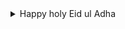 <details>
  <summary>Happy holy Eid ul Adha</summary>
  
  ```
  Sneak View
  ```
  ![Card](eidII.jpg){ width=31% }

  ```
  Hello dear there! Me Rashadul Islam ross!
  ```

<details>
        <summary> [ C ] Greeting</summary>

  ```
  English v0.01:
  ```
   > Dear or beloved, at the time of the Holy festival, my warmest greetings to you. Healthy lifestyles, healthy relationships, being safe with others, ethical thinking and altruistic practices will help guide you on your journey. To you at home and abroad, and to all of your loved ones and closest ones, Eid ul Adha Mubarak! #Eid_II #Shared_value #Festival

  ```
  Bengla v0.01:
  ```

   > প্রিয় বা শ্রদ্ধেয়, পবিত্র উত্সবের সময়ে আপনাকে আমার উষ্ণ শুভেচ্ছা। স্বাস্থ্যকর জীবনধারা, স্বাস্থ্যকর সম্পর্ক, অন্যদের নিরাপদ রাখতে নিরাপদ থাকা, মানসম্মত চিন্তাধারা এবং আর্থ-সামাজিক চাকায় অবদান আপনাকে আপনার পথে সাহায্য করুক। দেশে ও বিদেশে আপনাকে, আপনার নিকটতম এবং প্রিয়তম সকলকে ঈদুল আযহা মোবারক! #ঈদ_II #শেয়ার্ড_ভ্যালু #উৎসব

  ```
  French v0.01 :
  ```

   > Cher ou bien-aimé, à l'époque de la Semaine sainte, mes salutations les plus chaleureuses à vous. Des modes de vie sains, des relations saines, la sécurité avec les autres, la pensée éthique et les pratiques altruistes vous guideront dans votre voyage. A vous au pays et à l'étranger, et à tous vos proches et les plus proches, une bonne période de une bonne période de Semaine sainte! #Eid_II #Valeur partagée #Festival


</details>

<details>
    <summary> [ D ] Portrait>

  ```
  Image of mine
  ```
   ![rashadul](ross.jpg){ width=23% }

</details>

<details>
   <summary> [ E ] How to reach me?</summary>

  ```
  Current
  ```

   | Title      | Address |  Type |
   | :---        |    :----:   |          ---: |
   | Webex      | Gmail: rashadul.cse       | Video call   |
   | Postbox      | Outlook: itsme.rashadul       | Email   |
   | SMS/Pager  | +HH0 AHDA GO ROSS        |  Love to read this      |
   | Cell  | +HH0 AGA DAA HCIE        |  5AM to 11PM EDT      |
   | Venue  | BE.7376062, HI.2598786        |  Come with your friends & family|

</details>

```
Thank you!
```
</details>

